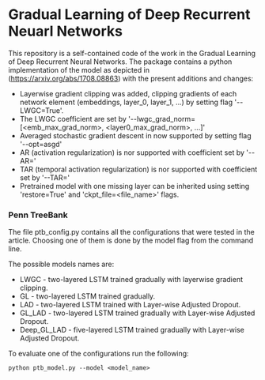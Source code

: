 # Gradual Learning of Deep Recurrent Neuarl Networks

This repository is a self-contained code of the work in the Gradual Learning of Deep Recurrent Neural Networks.
The package contains a python implementation of the model as depicted in (https://arxiv.org/abs/1708.08863) with the present additions and changes:

- Layerwise gradient clipping was added, clipping gradients of each network element (embeddings, layer_0, layer_1, ...) by setting flag '--LWGC=True'.
- The LWGC coefficient are set by '--lwgc_grad_norm=[<emb_max_grad_norm>, <layer0_max_grad_norm>, ...]'
- Averaged stochastic gradient descent in now supported by setting flag '--opt=asgd'
- AR (activation regularization) is nor supported with coefficient set by '--AR=<coef>' 
- TAR (temporal activation regularization) is nor supported with coefficient set by '--TAR=<coef>'
- Pretrained model with one missing layer can be inherited using setting 'restore=True' and 'ckpt_file=<file_name>' flags.


### Penn TreeBank
The file ptb_config.py contains all the configurations that were tested in the article. Choosing one of them is done by the model flag from the command line. 

The possible models names are:

+ LWGC - two-layered LSTM trained gradually with layerwise gradient clipping.
+ GL - two-layered LSTM trained gradually.
+ LAD - two-layered LSTM trained with Layer-wise Adjusted Dropout.
+ GL_LAD - two-layered LSTM trained gradually with Layer-wise Adjusted Dropout.
+ Deep_GL_LAD - five-layered LSTM trained gradually with Layer-wise Adjusted Dropout.

To evaluate one of the configurations run the following:

`python ptb_model.py --model <model_name>`
